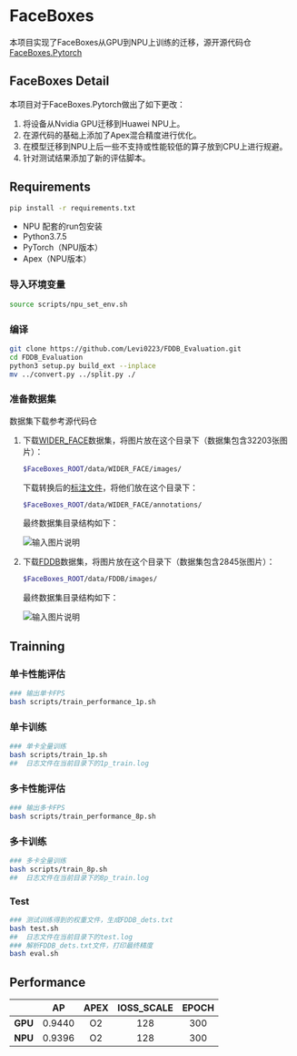 # FaceBoxes

本项目实现了FaceBoxes从GPU到NPU上训练的迁移，源开源代码仓[FaceBoxes.Pytorch](https://github.com/zisianw/FaceBoxes.PyTorch)

## FaceBoxes Detail

本项目对于FaceBoxes.Pytorch做出了如下更改：

1. 将设备从Nvidia GPU迁移到Huawei NPU上。
2. 在源代码的基础上添加了Apex混合精度进行优化。
3. 在模型迁移到NPU上后一些不支持或性能较低的算子放到CPU上进行规避。
4. 针对测试结果添加了新的评估脚本。

## Requirements

```bash
pip install -r requirements.txt
```

- NPU 配套的run包安装
- Python3.7.5
- PyTorch（NPU版本）
- Apex（NPU版本）

### 导入环境变量

```bash
source scripts/npu_set_env.sh
```

### 编译

```bash
git clone https://github.com/Levi0223/FDDB_Evaluation.git
cd FDDB_Evaluation
python3 setup.py build_ext --inplace
mv ../convert.py ../split.py ./
```

### 准备数据集
数据集下载参考源代码仓

1. 下载[WIDER_FACE](https://github.com/zisianw/FaceBoxes.PyTorch)数据集，将图片放在这个目录下（数据集包含32203张图片）：

   ```bash
   $FaceBoxes_ROOT/data/WIDER_FACE/images/
   ```

   下载转换后的[标注文件](https://github.com/zisianw/FaceBoxes.PyTorch)，将他们放在这个目录下：

   ```bash
   $FaceBoxes_ROOT/data/WIDER_FACE/annotations/
   ```

   最终数据集目录结构如下：

   ![输入图片说明](https://images.gitee.com/uploads/images/2021/0927/121855_9a16b40b_6515416.png "屏幕截图.png")

2. 下载[FDDB](https://github.com/zisianw/FaceBoxes.PyTorch)数据集，将图片放在这个目录下（数据集包含2845张图片）：

   ```bash
   $FaceBoxes_ROOT/data/FDDB/images/
   ```

   最终数据集目录结构如下：

   ![输入图片说明](https://images.gitee.com/uploads/images/2021/0927/121924_9f00b12c_6515416.png "屏幕截图.png")

## Trainning

### 单卡性能评估

```bash
### 输出单卡FPS
bash scripts/train_performance_1p.sh
```

### 单卡训练

```bash
### 单卡全量训练
bash scripts/train_1p.sh
##  日志文件在当前目录下的1p_train.log
```

### 多卡性能评估

```bash
### 输出多卡FPS
bash scripts/train_performance_8p.sh
```

### 多卡训练

```bash
### 多卡全量训练
bash scripts/train_8p.sh
##  日志文件在当前目录下的8p_train.log
```

### Test

```bash
### 测试训练得到的权重文件，生成FDDB_dets.txt
bash test.sh
##  日志文件在当前目录下的test.log
### 解析FDDB_dets.txt文件，打印最终精度
bash eval.sh
```

## Performance

|         |   AP   | APEX | lOSS_SCALE | EPOCH |
| :-----: | :----: | :--: | :--------: | :---: |
| **GPU** | 0.9440 |  O2  |    128     |  300  |
| **NPU** | 0.9396 |  O2  |    128     |  300  |


